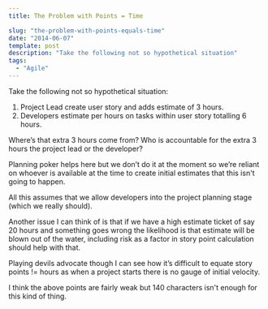 ```yaml
---
title: The Problem with Points = Time

slug: "the-problem-with-points-equals-time"
date: "2014-06-07"
template: post
description: "Take the following not so hypothetical situation"
tags:
  - "Agile"
---
```

Take the following not so hypothetical situation:

1. Project Lead create user story and adds estimate of 3 hours.
2. Developers estimate per hours on tasks within user story totalling 6 hours.

Where’s that extra 3 hours come from? Who is accountable for the extra 3 hours the project lead or the developer?

Planning poker helps here but we don’t do it at the moment so we’re reliant on whoever is available at the time to create initial estimates that this isn't going to happen.

All this assumes that we allow developers into the project planning stage (which we really should).

Another issue I can think of is that if we have a high estimate ticket of say 20 hours and something goes wrong the likelihood is that estimate will be blown out of the water, including risk as a factor in story point calculation should help with that.

Playing devils advocate though I can see how it’s difficult to equate story points != hours as when a project starts there is no gauge of initial velocity.

I think the above points are fairly weak but 140 characters isn't enough for this kind of thing.
